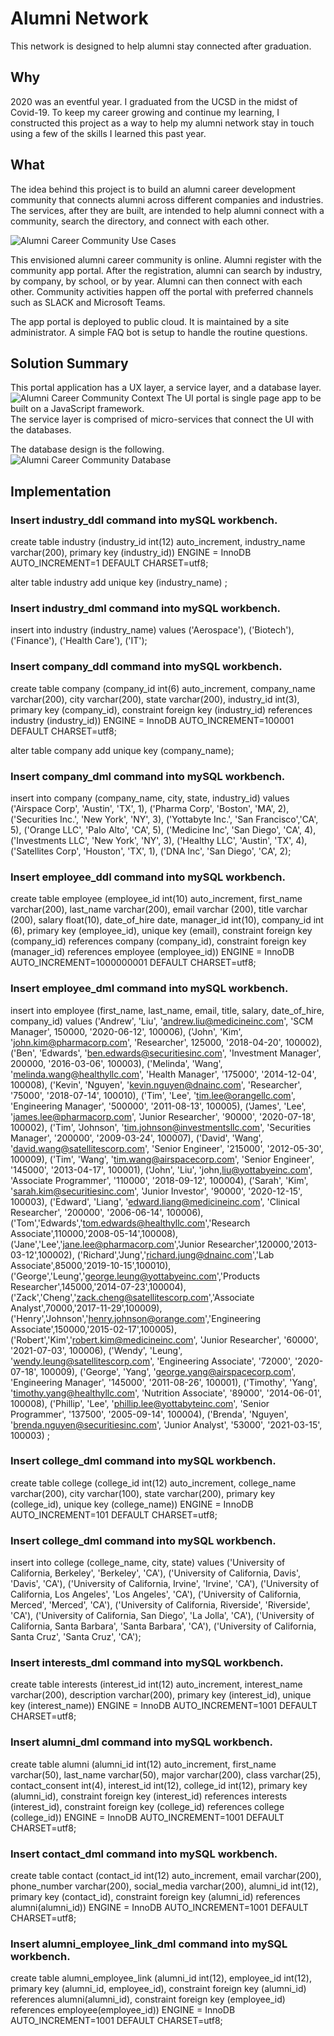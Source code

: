 # Alumni Network 
This network is designed to help alumni stay connected after graduation. 

## Why

2020 was an eventful year. I graduated from the UCSD in the midst of Covid-19. To keep my career growing and continue my learning, I constructed this project as a way to help my alumni network stay in touch using a few of the skills I learned this past year. 


## What

The idea behind this project is to build an alumni career development community that connects alumni across different companies and industries. The services, after they are built, are intended to help alumni connect with a community, search the directory, and connect with each other.

<!--Alumni Career Community (./Alumni%20Project-Context%20diagrams.png) -->

![Alumni Career Community Use Cases](Alumni%20Project-Use%20Cases.png)

This envisioned alumni career community is online.  Alumni register with the community app portal. After the registration, alumni can search by industry, by company, by school, or by year. Alumni can then connect with each other. Community activities happen off the portal with preferred channels such as SLACK and Microsoft Teams.  

The app portal is deployed to public cloud. It is maintained by a site administrator. A simple FAQ bot is setup to handle the routine questions.  

## Solution Summary
This portal application has a UX layer, a service layer, and a database layer.  
![Alumni Career Community Context](Alumni%20Project-Context%20diagrams.png)
The UI portal is single page app to be built on a JavaScript framework.  
The service layer is comprised of micro-services that connect the UI with the databases. 

The database design is the following. 
![Alumni Career Community Database](Alumni%20Project-data%20model.png)

## Implementation

### Insert industry_ddl command into mySQL workbench.
create table industry
(industry_id int(12) auto_increment,
industry_name varchar(200),
primary key (industry_id))
ENGINE = InnoDB AUTO_INCREMENT=1 DEFAULT CHARSET=utf8;

alter table industry add unique key (industry_name) ;


### Insert industry_dml command into mySQL workbench.
insert into industry (industry_name)
values ('Aerospace'),
('Biotech'),
('Finance'),
('Health Care'),
('IT');

### Insert company_ddl command into mySQL workbench.
create table company
(company_id int(6) auto_increment,
company_name varchar(200),
city varchar(200),
state varchar(200),
industry_id int(3),
primary key (company_id),
constraint foreign key (industry_id) references industry (industry_id))
ENGINE = InnoDB AUTO_INCREMENT=100001 DEFAULT CHARSET=utf8;

alter table company add unique key (company_name);

### Insert company_dml command into mySQL workbench.
insert into company (company_name, city, state, industry_id)
values
('Airspace Corp', 'Austin', 'TX', 1),
('Pharma Corp', 'Boston', 'MA', 2),
('Securities Inc.', 'New York', 'NY', 3),
('Yottabyte Inc.', 'San Francisco','CA', 5),
('Orange LLC', 'Palo Alto', 'CA', 5),
('Medicine Inc', 'San Diego', 'CA', 4),
('Investments LLC', 'New York', 'NY', 3),
('Healthy LLC', 'Austin', 'TX', 4),
('Satellites Corp', 'Houston', 'TX', 1),
('DNA Inc', 'San Diego', 'CA', 2);

### Insert employee_ddl command into mySQL workbench.
create table employee
(employee_id int(10) auto_increment,
first_name varchar(200),
last_name varchar(200),
email varchar (200),
title varchar (200),
salary float(10),
date_of_hire date,
manager_id int(10),
company_id int (6),
primary key (employee_id),
unique key (email),
constraint foreign key (company_id) references company (company_id),
constraint foreign key (manager_id) references employee (employee_id))
ENGINE = InnoDB AUTO_INCREMENT=1000000001 DEFAULT CHARSET=utf8;

### Insert employee_dml command into mySQL workbench.
insert into employee (first_name, last_name, email, title, salary, date_of_hire, company_id)
values
('Andrew', 'Liu', 'andrew.liu@medicineinc.com', 'SCM Manager', 150000, '2020-06-12', 100006),
('John', 'Kim', 'john.kim@pharmacorp.com', 'Researcher', 125000, '2018-04-20', 100002),
('Ben', 'Edwards', 'ben.edwards@securitiesinc.com', 'Investment Manager', 200000, '2016-03-06',  100003),
('Melinda', 'Wang', 'melinda.wang@healthyllc.com', 'Health Manager', '175000', '2014-12-04', 100008),
('Kevin', 'Nguyen', 'kevin.nguyen@dnainc.com', 'Researcher', '75000', '2018-07-14', 100010),
('Tim', 'Lee', 'tim.lee@orangellc.com', 'Engineering Manager', '500000', '2011-08-13', 100005),
('James', 'Lee', 'james.lee@pharmacorp.com', 'Junior Researcher', '90000', '2020-07-18', 100002),
('Tim', 'Johnson', 'tim.johnson@investmentsllc.com', 'Securities Manager', '200000', '2009-03-24', 100007),
('David', 'Wang', 'david.wang@satellitescorp.com', 'Senior Engineer', '215000', '2012-05-30', 100009),
('Tim', 'Wang', 'tim.wang@airspacecorp.com', 'Senior Engineer', '145000', '2013-04-17', 100001),
('John', 'Liu', 'john,liu@yottabyeinc.com', 'Associate Programmer', '110000', '2018-09-12', 100004),
('Sarah', 'Kim', 'sarah.kim@securitiesinc.com', 'Junior Investor', '90000', '2020-12-15', 100003),
('Edward', 'Liang', 'edward.liang@medicineinc.com', 'Clinical Researcher', '200000', '2006-06-14', 100006),
('Tom','Edwards','tom.edwards@healthyllc.com','Research Associate',110000,'2008-05-14',100008),
('Jane','Lee','jane.lee@pharmacorp.com','Junior Researcher',120000,'2013-03-12',100002),
('Richard','Jung','richard.jung@dnainc.com','Lab Associate',85000,'2019-10-15',100010),
('George','Leung','george.leung@yottabyeinc.com','Products Researcher',145000,'2014-07-23',100004),
('Zack','Cheng','zack.cheng@satellitescorp.com','Associate Analyst',70000,'2017-11-29',100009),
('Henry','Johnson','henry.johnson@orange.com','Engineering Associate',150000,'2015-02-17',100005),
('Robert','Kim','robert.kim@medicineinc.com', 'Junior Researcher', '60000', '2021-07-03', 100006),
('Wendy', 'Leung', 'wendy.leung@satellitescorp.com', 'Engineering Associate', '72000', '2020-07-18', 100009),
('George', 'Yang', 'george.yang@airspacecorp.com', 'Engineering Manager', '145000', '2011-08-26', 100001),
('Timothy', 'Yang', 'timothy.yang@healthyllc.com', 'Nutrition Associate', '89000', '2014-06-01', 100008),
('Phillip', 'Lee', 'phillip.lee@yottabyteinc.com', 'Senior Programmer', '137500', '2005-09-14', 100004),
('Brenda', 'Nguyen', 'brenda.nguyen@securitiesinc.com', 'Junior Analyst', '53000', '2021-03-15', 100003) ;

### Insert college_dml command into mySQL workbench.
create table college
(college_id int(12) auto_increment, 
college_name varchar(200), 
city varchar(100), 
state varchar(200),
primary key (college_id),
unique key (college_name))
ENGINE = InnoDB AUTO_INCREMENT=101 DEFAULT CHARSET=utf8;

### Insert college_dml command into mySQL workbench.
insert into college (college_name, city, state)
values
('University of California, Berkeley', 'Berkeley', 'CA'),
('University of California, Davis', 'Davis', 'CA'),
('University of California, Irvine', 'Irvine', 'CA'),
('University of California, Los Angeles', 'Los Angeles', 'CA'),
('University of California, Merced', 'Merced', 'CA'),
('University of California, Riverside', 'Riverside', 'CA'),
('University of California, San Diego', 'La Jolla', 'CA'),
('University of California, Santa Barbara', 'Santa Barbara', 'CA'),
('University of California, Santa Cruz', 'Santa Cruz', 'CA');

### Insert interests_dml command into mySQL workbench.
create table interests
(interest_id int(12) auto_increment, 
interest_name varchar(200), 
description varchar(200),
primary key (interest_id),
unique key (interest_name))
ENGINE = InnoDB AUTO_INCREMENT=1001 DEFAULT CHARSET=utf8;

### Insert alumni_dml command into mySQL workbench.
create table alumni
(alumni_id int(12) auto_increment, 
first_name varchar(50), 
last_name varchar(50), 
major varchar(200), 
class varchar(25), 
contact_consent int(4), 
interest_id int(12),
college_id int(12),
primary key (alumni_id),
constraint foreign key (interest_id) references interests (interest_id),
constraint foreign key (college_id) references college (college_id))
ENGINE = InnoDB AUTO_INCREMENT=1001 DEFAULT CHARSET=utf8;

### Insert contact_dml command into mySQL workbench.
create table contact
(contact_id int(12) auto_increment,
email varchar(200), 
phone_number varchar(200), 
social_media varchar(200),
alumni_id int(12),
primary key (contact_id),
constraint foreign key (alumni_id) references alumni(alumni_id))
ENGINE = InnoDB AUTO_INCREMENT=1001 DEFAULT CHARSET=utf8;

### Insert alumni_employee_link_dml command into mySQL workbench.
create table alumni_employee_link
(alumni_id int(12),
employee_id int(12), 
primary key (alumni_id, employee_id),
constraint foreign key (alumni_id) references alumni(alumni_id),
constraint foreign key (employee_id) references employee(employee_id))
ENGINE = InnoDB AUTO_INCREMENT=1001 DEFAULT CHARSET=utf8;
